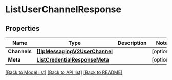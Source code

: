 # ListUserChannelResponse

## Properties

Name | Type | Description | Notes
------------ | ------------- | ------------- | -------------
**Channels** | [**[]IpMessagingV2UserChannel**](IpMessagingV2UserChannel.md) |  |[optional] 
**Meta** | [**ListCredentialResponseMeta**](ListCredentialResponseMeta.md) |  |[optional] 

[[Back to Model list]](../README.md#documentation-for-models) [[Back to API list]](../README.md#documentation-for-api-endpoints) [[Back to README]](../README.md)


